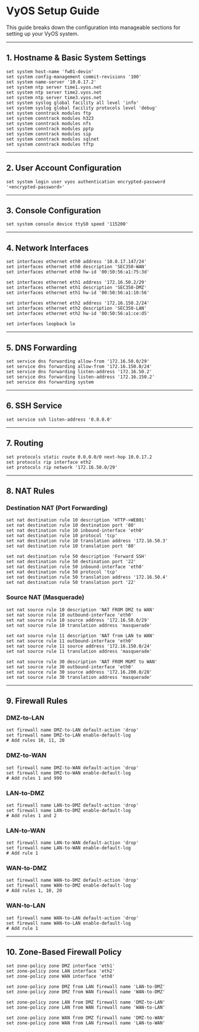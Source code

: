 # VyOS Setup Guide

This guide breaks down the configuration into manageable sections for setting up your VyOS system.

---

## 1. Hostname & Basic System Settings

```vyos
set system host-name 'fw01-devin'
set system config-management commit-revisions '100'
set system name-server '10.0.17.2'
set system ntp server time1.vyos.net
set system ntp server time2.vyos.net
set system ntp server time3.vyos.net
set system syslog global facility all level 'info'
set system syslog global facility protocols level 'debug'
set system conntrack modules ftp
set system conntrack modules h323
set system conntrack modules nfs
set system conntrack modules pptp
set system conntrack modules sip
set system conntrack modules sqlnet
set system conntrack modules tftp
```

---

## 2. User Account Configuration

```vyos
set system login user vyos authentication encrypted-password '<encrypted-password>'
```

---

## 3. Console Configuration

```vyos
set system console device ttyS0 speed '115200'
```

---

## 4. Network Interfaces

```vyos
set interfaces ethernet eth0 address '10.0.17.147/24'
set interfaces ethernet eth0 description 'SEC350-WAN'
set interfaces ethernet eth0 hw-id '00:50:56:a1:75:3d'

set interfaces ethernet eth1 address '172.16.50.2/29'
set interfaces ethernet eth1 description 'SEC350-DMZ'
set interfaces ethernet eth1 hw-id '00:50:56:a1:10:56'

set interfaces ethernet eth2 address '172.16.150.2/24'
set interfaces ethernet eth2 description 'SEC350-LAN'
set interfaces ethernet eth2 hw-id '00:50:56:a1:ce:d5'

set interfaces loopback lo
```

---

## 5. DNS Forwarding

```vyos
set service dns forwarding allow-from '172.16.50.0/29'
set service dns forwarding allow-from '172.16.150.0/24'
set service dns forwarding listen-address '172.16.50.2'
set service dns forwarding listen-address '172.16.150.2'
set service dns forwarding system
```

---

## 6. SSH Service

```vyos
set service ssh listen-address '0.0.0.0'
```

---

## 7. Routing

```vyos
set protocols static route 0.0.0.0/0 next-hop 10.0.17.2
set protocols rip interface eth2
set protocols rip network '172.16.50.0/29'
```

---

## 8. NAT Rules

### Destination NAT (Port Forwarding)

```vyos
set nat destination rule 10 description 'HTTP->WEB01'
set nat destination rule 10 destination port '80'
set nat destination rule 10 inbound-interface 'eth0'
set nat destination rule 10 protocol 'tcp'
set nat destination rule 10 translation address '172.16.50.3'
set nat destination rule 10 translation port '80'

set nat destination rule 50 description 'Forward SSH'
set nat destination rule 50 destination port '22'
set nat destination rule 50 inbound-interface 'eth0'
set nat destination rule 50 protocol 'tcp'
set nat destination rule 50 translation address '172.16.50.4'
set nat destination rule 50 translation port '22'
```

### Source NAT (Masquerade)

```vyos
set nat source rule 10 description 'NAT FROM DMZ to WAN'
set nat source rule 10 outbound-interface 'eth0'
set nat source rule 10 source address '172.16.50.0/29'
set nat source rule 10 translation address 'masquerade'

set nat source rule 11 description 'NAT from LAN to WAN'
set nat source rule 11 outbound-interface 'eth0'
set nat source rule 11 source address '172.16.150.0/24'
set nat source rule 11 translation address 'masquerade'

set nat source rule 30 description 'NAT FROM MGMT to WAN'
set nat source rule 30 outbound-interface 'eth0'
set nat source rule 30 source address '172.16.200.0/28'
set nat source rule 30 translation address 'masquerade'
```

---

## 9. Firewall Rules

### DMZ-to-LAN

```vyos
set firewall name DMZ-to-LAN default-action 'drop'
set firewall name DMZ-to-LAN enable-default-log
# Add rules 10, 11, 20
```

### DMZ-to-WAN

```vyos
set firewall name DMZ-to-WAN default-action 'drop'
set firewall name DMZ-to-WAN enable-default-log
# Add rules 1 and 999
```

### LAN-to-DMZ

```vyos
set firewall name LAN-to-DMZ default-action 'drop'
set firewall name LAN-to-DMZ enable-default-log
# Add rules 1 and 2
```

### LAN-to-WAN

```vyos
set firewall name LAN-to-WAN default-action 'drop'
set firewall name LAN-to-WAN enable-default-log
# Add rule 1
```

### WAN-to-DMZ

```vyos
set firewall name WAN-to-DMZ default-action 'drop'
set firewall name WAN-to-DMZ enable-default-log
# Add rules 1, 10, 20
```

### WAN-to-LAN

```vyos
set firewall name WAN-to-LAN default-action 'drop'
set firewall name WAN-to-LAN enable-default-log
# Add rule 1
```

---

## 10. Zone-Based Firewall Policy

```vyos
set zone-policy zone DMZ interface 'eth1'
set zone-policy zone LAN interface 'eth2'
set zone-policy zone WAN interface 'eth0'

set zone-policy zone DMZ from LAN firewall name 'LAN-to-DMZ'
set zone-policy zone DMZ from WAN firewall name 'WAN-to-DMZ'

set zone-policy zone LAN from DMZ firewall name 'DMZ-to-LAN'
set zone-policy zone LAN from WAN firewall name 'WAN-to-LAN'

set zone-policy zone WAN from DMZ firewall name 'DMZ-to-WAN'
set zone-policy zone WAN from LAN firewall name 'LAN-to-WAN'
```
